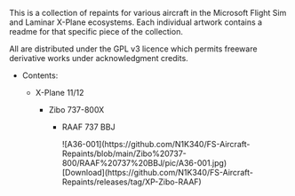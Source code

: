 This is a collection of repaints for various aircraft in the Microsoft Flight Sim and Laminar X-Plane ecosystems. Each individual artwork contains a readme for that specific piece of the collection.

All are distributed under the GPL v3 licence which permits freeware derivative works under acknowledgment credits.

<ul>
  <li>Contents:</li>
  <ul>
    <li>X-Plane 11/12</li>
    <ul>
      <li> Zibo 737-800X</li>
      <ul>
        <li>RAAF 737 BBJ<p>
        ![A36-001](https://github.com/N1K340/FS-Aircraft-Repaints/blob/main/Zibo%20737-800/RAAF%20737%20BBJ/pic/A36-001.jpg)<br>
          [Download](https://github.com/N1K340/FS-Aircraft-Repaints/releases/tag/XP-Zibo-RAAF)</p></li>
